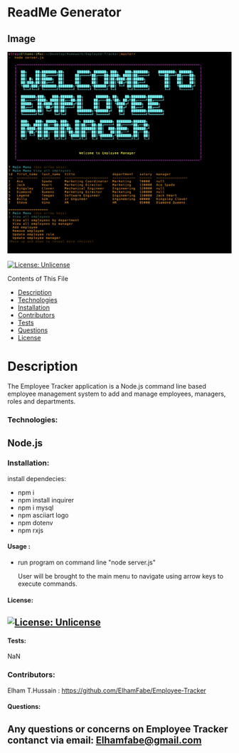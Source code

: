 # ReadMe Generator
 ## Image
 ![ApplicationImage](Assets/images/Welcometoemployeemanager.png)

  [![License: Unlicense](https://img.shields.io/badge/license-Unlicense-blue.svg)](http://unlicense.org/)

  Contents of This File
  * [Description](#description)
  * [Technologies](#technologies)
  * [Installation](#installation)
  * [Contributors](#contributors)
  * [Tests](#tests)
  * [Questions](#questions)
  * [License](#license)

  # Description 
  The Employee Tracker application is a Node.js command line based employee management system to add and manage employees, managers, roles and departments. 

  ### Technologies:

  Node.js
 ---

  ### Installation:

  install dependecies:
  * npm i 
  * npm install inquirer
  * npm i mysql
  * npm asciiart logo
  * npm dotenv
  * npm rxjs


  #### Usage :

  * run program on command line "node server.js"

    User will be brought to the main menu to navigate using arrow keys to execute commands.


 #### License:
  [![License: Unlicense](https://img.shields.io/badge/license-Unlicense-blue.svg)](http://unlicense.org/)
  ---

  #### Tests:
  NaN

  ### Contributors:
  Elham T.Hussain : https://github.com/ElhamFabe/Employee-Tracker

  #### Questions:
 Any questions or concerns on Employee Tracker contanct via email: Elhamfabe@gmail.com
 ---

  
